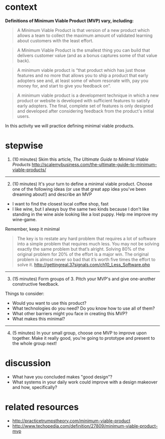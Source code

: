 # context
**Definitions of Minimum Viable Product (MVP) vary, including:**

> A Minimum Viable Product is that version of a new product which allows a team to collect the maximum amount of validated learning about customers with the least effort.

> A Minimum Viable Product is the smallest thing you can build that delivers customer value (and as a bonus captures some of that value back).

> A minimum viable product is “that product which has just those features and no more that allows you to ship a product that early adopters see and, at least some of whom resonate with, pay you money for, and start to give you feedback on”.

> A minimum viable product is a development technique in which a new product or website is developed with sufficient features to satisfy early adopters. The final, complete set of features is only designed and developed after considering feedback from the product's initial users.

In this activity we will practice defining minimal viable products.

# stepwise
1. (10 minutes) Skim this article, *The Ultimate Guide to Minimal Viable Products*
  http://scalemybusiness.com/the-ultimate-guide-to-minimum-viable-products/

---

2. (10 minutes) It's your turn to define a minimal viable product. Choose one of the following ideas (or use that great app idea you've been dreaming about!) and describe an MVP
  - I want to find the closest local coffee shop, fast
  - I like wine, but I always buy the same two kinds because I don't like standing in the wine aisle looking like a lost puppy. Help me improve my wine-game.

Remember, keep it minimal
> The key is to restate any hard problem that requires a lot of software into a simple problem that requires much less. You may not be solving exactly the same problem but that’s alright. Solving 80% of the original problem for 20% of the effort is a major win. The original problem is almost never so bad that it’s worth five times the effort to solve it.
http://gettingreal.37signals.com/ch10_Less_Software.php

---

3. (15 minutes) Form groups of 3. Pitch your MVP's and give one-another constructive feedback.

Things to consider:
- Would you want to use this product?
- What technologies do you need? Do you know how to use all of them?
- What other barriers might you face in creating this MVP?
- What makes this minimal?

---

4. (5 minutes) In your small group, choose one MVP to improve upon together.  Make it really good, you're going to prototype and present to the whole group next!

# discussion

- What have you concluded makes "good design"?
- What systems in your daily work could improve with a design makeover and how, specifically?

# related resources
- http://practicetrumpstheory.com/minimum-viable-product
- http://www.techopedia.com/definition/27809/minimum-viable-product-mvp



